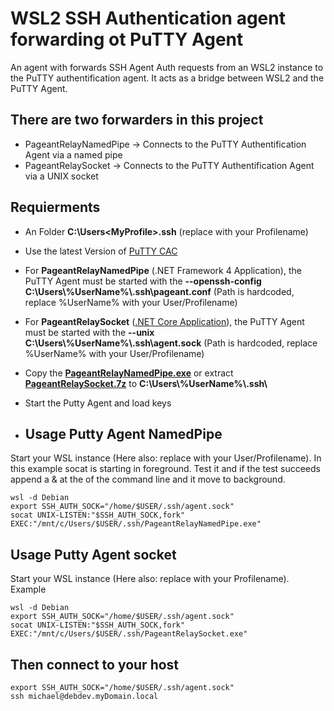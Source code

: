 # WSL2 SSH Authentication agent forwarding ot PuTTY Agent
An agent with forwards SSH Agent Auth requests from an WSL2 instance to the PuTTY authentification agent. It acts as a bridge between WSL2 and the PuTTY Agent.

## There are two forwarders in this project
- PageantRelayNamedPipe -> Connects to the PuTTY Authentification Agent via a named pipe
- PageantRelaySocket ->  Connects to the PuTTY Authentification Agent via a UNIX socket
## Requierments
- An Folder **C:\Users\<MyProfile>\.ssh** (replace <MyProfile> with your Profilename)
- Use the latest Version of [PuTTY CAC](https://github.com/NoMoreFood/putty-cac/releases)
- For **PageantRelayNamedPipe** (.NET Framework 4 Application), the PuTTY Agent must be started with the **--openssh-config C:\\Users\\%UserName%\\.ssh\\pageant.conf** (Path is hardcoded, replace %UserName% with your User/Profilename)
- For **PageantRelaySocket** ([.NET Core Application](https://dotnet.microsoft.com/en-us/download)), the PuTTY Agent must be started with the **--unix C:\\Users\\%UserName%\\.ssh\\agent.sock** (Path is hardcoded, replace %UserName% with your User/Profilename)
- Copy the [**PageantRelayNamedPipe.exe**](https://github.com/Race666/wsl2-to-pageant-forwarder/releases/tag/PageantRelayNamedPipe) or extract [**PageantRelaySocket.7z**](https://github.com/Race666/wsl2-to-pageant-forwarder/releases/tag/PageantRelaySocket) to **C:\\Users\\%UserName%\\.ssh\\**
- Start the Putty Agent and load keys

- ## Usage Putty Agent NamedPipe
Start your WSL instance (Here also: replace <User> with your User/Profilename). In this example socat is starting in foreground. Test it and if the test succeeds append a & at the of the command line and it move to background.

    wsl -d Debian
    export SSH_AUTH_SOCK="/home/$USER/.ssh/agent.sock"
    socat UNIX-LISTEN:"$SSH_AUTH_SOCK,fork" EXEC:"/mnt/c/Users/$USER/.ssh/PageantRelayNamedPipe.exe"

## Usage Putty Agent socket
Start your WSL instance (Here also: replace <User> with your Profilename). Example

    wsl -d Debian
    export SSH_AUTH_SOCK="/home/$USER/.ssh/agent.sock"
    socat UNIX-LISTEN:"$SSH_AUTH_SOCK,fork" EXEC:"/mnt/c/Users/$USER/.ssh/PageantRelaySocket.exe"

## Then connect to your host

    export SSH_AUTH_SOCK="/home/$USER/.ssh/agent.sock"
    ssh michael@debdev.myDomain.local

